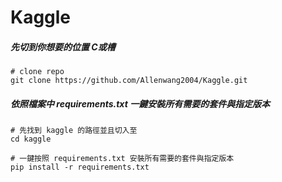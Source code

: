 # Kaggle

##### 先切到你想要的位置 C或槽

```
# clone repo
git clone https://github.com/Allenwang2004/Kaggle.git

```

##### 依照檔案中 requirements.txt 一鍵安裝所有需要的套件與指定版本

```
# 先找到 kaggle 的路徑並且切入至
cd kaggle

# 一鍵按照 requirements.txt 安裝所有需要的套件與指定版本
pip install -r requirements.txt
```
